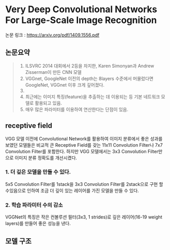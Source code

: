 Very Deep Convolutional Networks For Large-Scale Image Recognition
============================================================================
논문 링크 : <https://arxiv.org/pdf/1409.1556.pdf>   
   
   
   
논문요약
--------
>1. ILSVRC 2014 대회에서 2등을 차지한, Karen Simonyan과 Andrew Zisserman이 만든 CNN 모델
>2. VGGnet, GoogleNet 이전의 depth는 8layers 수준에서 머물렀다면 GoogleNet, VGGnet 이후 크게 깊어졌다.
>3. 
>4. 최근에는 이미지 특징(feature)을 추출하는 데 이용되는 등 기본 네트워크 모델로 활용되고 있음.
>5. 매우 많은 파라미터를 이용하여 연산한다는 단점이 있음.

receptive field
---------------
VGG 모델 이전에 Convolutional Network를 활용하여 이미지 분류에서 좋은 성과를 보였던 모델들은 비교적 큰 Receptive Field를 갖는 11x11 Convolution Filter나 7x7 Convolution Filter를 포함한다. 하지만 VGG 모델에서는 3x3 Convolution Filter만으로 이미지 분류 정확도를 개선시켰다.   
### 1. 더 깊은 모델을 만들 수 있다.   

5x5 Convolution Filter를 1stack을 3x3 Convolution Filter를 2stack으로 구현 할 수있음으로 인하여 조금 더 깊이 있는 레이어를 가진  모델을 만들 수 있다. 
### 2. 학습 파라미터 수의 감소   
VGGNet의 특징은 작은 컨볼루션 필터(3x3, 1 strides)로 깊은 레이어(16-19 weight layers)를 만들어 좋은 성능을 낸다.

모델 구조
--------
